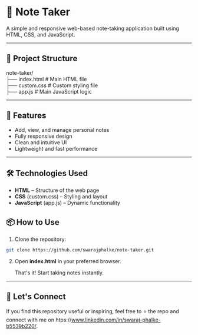 # 📝 Note Taker

A simple and responsive web-based note-taking application built using HTML, CSS, and JavaScript.

---

## 📁 Project Structure

note-taker/ <br>
├── index.html # Main HTML file <br>
├── custom.css # Custom styling file <br>
├── app.js # Main JavaScript logic <br>

---

## 🚀 Features

- Add, view, and manage personal notes
- Fully responsive design
- Clean and intuitive UI
- Lightweight and fast performance

---

## 🛠 Technologies Used

- **HTML** – Structure of the web page
- **CSS** (custom.css) – Styling and layout
- **JavaScript** (app.js) – Dynamic functionality

## 📦 How to Use

1. Clone the repository:
```bash
git clone https://github.com/swarajphalke/note-taker.git
```
2. Open **index.html** in your preferred browser.

   That's it! Start taking notes instantly.

 ---

## 🤝 Let's Connect
If you find this repository useful or inspiring, feel free to ⭐️ the repo and connect with me on htps://www.linkedin.com/in/swaraj-phalke-b5539b220/.

